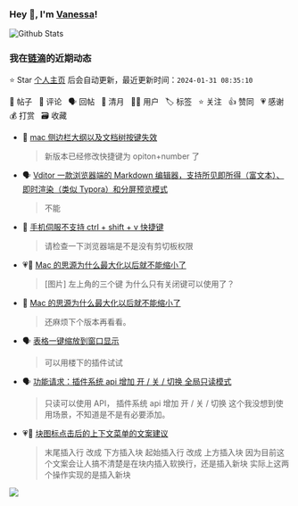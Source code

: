 ### Hey 👋, I'm [Vanessa](http://vanessa.b3log.org/)!

![Github Stats](https://github-readme-stats.vercel.app/api?username=Vanessa219&show_icons=true)

<!--events start -->

### 我在[链滴](https://ld246.com)的近期动态

⭐️ Star [个人主页](https://github.com/Vanessa219/Vanessa219) 后会自动更新，最近更新时间：`2024-01-31 08:35:10`

📝 帖子 &nbsp; 💬 评论 &nbsp; 🗣 回帖 &nbsp; 🌙 清月 &nbsp; 👨‍💻 用户 &nbsp; 🏷️ 标签 &nbsp; ⭐️ 关注 &nbsp; 👍 赞同 &nbsp; 💗 感谢 &nbsp; 💰 打赏 &nbsp; 🗃 收藏

* 💬 [mac 侧边栏大纲以及文档树按键失效](https://ld246.com/article/1706580766161/comment/1706587483137#comments)

  > 新版本已经修改快捷键为 opiton+number 了
* 🗣 [Vditor 一款浏览器端的 Markdown 编辑器，支持所见即所得（富文本）、即时渲染（类似 Typora）和分屏预览模式](https://ld246.com/article/1549638745630/comment/1706581358547#comments)

  > 不能
* 💬 [手机伺服不支持 ctrl + shift + v 快捷键](https://ld246.com/article/1706426121675/comment/1706496223600#comments)

  > 请检查一下浏览器端是不是没有剪切板权限
* 💗📝 [Mac 的思源为什么最大化以后就不能缩小了](https://ld246.com/article/1706433678577)

  > [图片] 左上角的三个键 为什么只有关闭键可以使用了？
* 💬 [Mac 的思源为什么最大化以后就不能缩小了](https://ld246.com/article/1706433678577/comment/1706453283812#comments)

  > 还麻烦下个版本再看看。
* 🗣 [表格一键缩放到窗口显示](https://ld246.com/article/1706314809821/comment/1706331478026#comments)

  > 可以用楼下的插件试试
* 🗣 [功能请求：插件系统 api 增加 开 / 关 / 切换 全局只读模式](https://ld246.com/article/1706274210261/comment/1706366991738#comments)

  > 只读可以使用 API， 插件系统 api 增加 开 / 关 / 切换 这个我没想到使用场景，不知道是不是有必要添加。
* 💗📝 [块图标点击后的上下文菜单的文案建议](https://ld246.com/article/1705563034793)

  > 末尾插入行 改成 下方插入块 起始插入行 改成 上方插入块 因为目前这个文案会让人搞不清楚是在块内插入软换行，还是插入新块 实际上这两个操作实现的是插入新块


<!--events end -->

<a title="Hits" target="_blank" href="https://github.com/Vanessa219/Vanessa219"><img src="https://hits.b3log.org/Vanessa219/Vanessa219.svg"></a>
